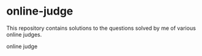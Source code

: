 online-judge
============

This repository contains solutions to the questions solved by me of various online judges.

online judge
